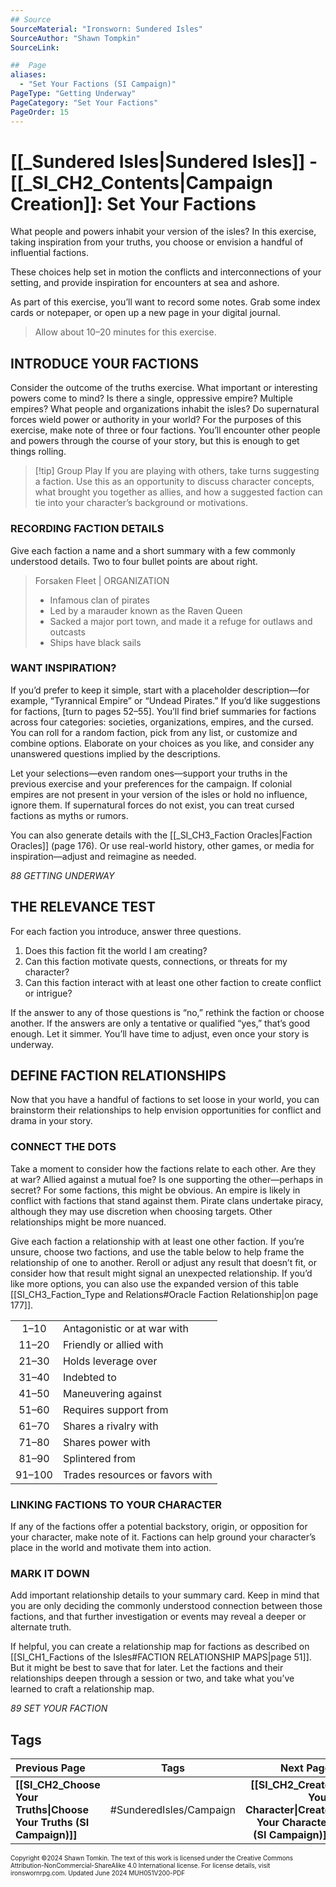 ```yaml
---
## Source
SourceMaterial: "Ironsworn: Sundered Isles"
SourceAuthor: "Shawn Tompkin"
SourceLink: 

##  Page
aliases: 
  - "Set Your Factions (SI Campaign)"
PageType: "Getting Underway"
PageCategory: "Set Your Factions"
PageOrder: 15
---
```

# [[_Sundered Isles|Sundered Isles]] - [[_SI_CH2_Contents|Campaign Creation]]: Set Your Factions
What people and powers inhabit your version of the isles? In this exercise, taking inspiration from your truths, you choose or envision a handful of influential factions.

These choices help set in motion the conflicts and interconnections of your setting, and provide inspiration for encounters at sea and ashore.

As part of this exercise, you’ll want to record some notes. Grab some index cards or notepaper, or open up a new page in your digital journal.

> Allow about 10–20 minutes for this exercise.

## INTRODUCE YOUR FACTIONS
Consider the outcome of the truths exercise. What important or interesting powers come to mind? Is there a single, oppressive empire? Multiple empires? What people and organizations inhabit the isles? Do supernatural forces wield power or authority in your world? For the purposes of this exercise, make note of three or four factions. You’ll encounter other people and powers through the course of your story, but this is enough to get things rolling.

> [!tip] Group Play
> If you are playing with others, take turns suggesting a faction. Use this as an opportunity to discuss character concepts, what brought you together as allies, and
how a suggested faction can tie into your character’s background or motivations.

### RECORDING FACTION DETAILS
Give each faction a name and a short summary with a few commonly understood details. Two to four bullet points are about right. 

> Forsaken Fleet | ORGANIZATION
> - Infamous clan of pirates
> - Led by a marauder known as the Raven Queen
> - Sacked a major port town, and made it a refuge for outlaws and outcasts
> - Ships have black sails

### WANT INSPIRATION?
If you’d prefer to keep it simple, start with a placeholder description—for example, “Tyrannical Empire” or “Undead Pirates.”  If you’d like suggestions for factions, [turn to pages 52–55]. You’ll find brief summaries for factions across four categories: societies, organizations, empires, and the cursed. You can roll for a random faction, pick  from any list, or customize and combine options. Elaborate on your choices as you like, and consider any unanswered questions implied by the descriptions.

Let your selections—even random ones—support your truths in the previous exercise and your preferences for the campaign. If colonial empires are not present in your version of the isles or hold no influence, ignore them. If supernatural forces do not exist, you can treat cursed factions as myths or rumors.

You can also generate details with the [[_SI_CH3_Faction Oracles|Faction Oracles]] (page 176). Or use real-world history, other games, or media for inspiration—adjust and reimagine as needed.

*88 GETTING UNDERWAY*

## THE RELEVANCE TEST
For each faction you introduce, answer three questions.
1. Does this faction fit the world I am creating?
2. Can this faction motivate quests, connections, or threats for my character?
3. Can this faction interact with at least one other faction to create conflict or intrigue?

If the answer to any of those questions is “no,” rethink the faction or choose another. If the answers are only a tentative or qualified “yes,” that’s good enough. Let it simmer. You’ll have time to adjust, even once your story is underway.

## DEFINE FACTION RELATIONSHIPS
Now that you have a handful of factions to set loose in your world, you can brainstorm their relationships to help envision opportunities for conflict and drama in your story.

### CONNECT THE DOTS
Take a moment to consider how the factions relate to each other. Are they at war? Allied against a mutual foe? Is one supporting the other—perhaps in secret? For some factions, this might be obvious. An empire is likely in conflict with factions that stand against them. Pirate clans undertake piracy, although they may use discretion when choosing targets. Other relationships might be more nuanced.

Give each faction a relationship with at least one other faction. If you’re unsure, choose two factions, and use the table below to help frame the relationship of one to another. Reroll or adjust any result that doesn’t fit, or consider how that result might signal an unexpected relationship. If you’d like more options, you can also use the expanded version of this table [[SI_CH3_Faction_Type and Relations#Oracle Faction Relationship|on page 177]].

|  |  |
| :---: | --- |
| 1–10 | Antagonistic or at war with |
| 11–20 | Friendly or allied with |
| 21–30 | Holds leverage over |
| 31–40 | Indebted to |
| 41–50 | Maneuvering against |
| 51–60 | Requires support from |
| 61–70 | Shares a rivalry with |
| 71–80 | Shares power with |
| 81–90 | Splintered from |
| 91–100 | Trades resources or favors with |
  
### LINKING FACTIONS TO YOUR CHARACTER
If any of the factions offer a potential backstory, origin, or opposition for your character, make note of it. Factions can help ground your character’s place in the world and motivate them into action. 

### MARK IT DOWN
Add important relationship details to your summary card. Keep in mind that you are only deciding the commonly understood connection between those factions, and that further investigation or events may reveal a deeper or alternate truth.

If helpful, you can create a relationship map for factions as described on [[SI_CH1_Factions of the Isles#FACTION RELATIONSHIP MAPS|page 51]]. But it might be best to save that for later. Let the factions and their relationships deepen through a session or two, and take what you’ve learned to craft a relationship map.

*89 SET YOUR FACTION*

## Tags

| Previous Page | Tags | Next Page |
| :--- | :---: | ---: |
| **[[SI_CH2_Choose Your Truths\|Choose Your Truths (SI Campaign)]]** | #SunderedIsles/Campaign | **[[SI_CH2_Create Your Character\|Create Your Character (SI Campaign)]]** |

<font size=-2>Copyright ©2024 Shawn Tomkin. The text of this work is licensed under the Creative Commons Attribution-NonCommercial-ShareAlike 4.0 International license. For license details, visit ironswornrpg.com. Updated June 2024 MUH051V200-PDF</font>